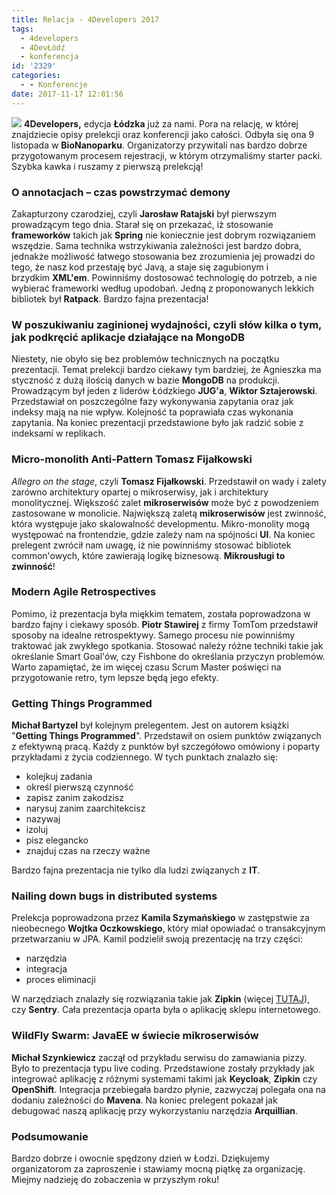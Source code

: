 ```yaml
---
title: Relacja - 4Developers 2017
tags:
  - 4developers
  - 4DevŁódź
  - konferencja
id: '2329'
categories:
  - - Konferencje
date: 2017-11-17 12:01:56
---
```


![](http://codecouple.pl/wp-content/uploads/2017/10/4dev_Lodz_750x100-1.gif) **4Developers,** edycja **Łódzka** już za nami. Pora na relację, w której znajdziecie opisy prelekcji oraz konferencji jako całości. Odbyła się ona 9 listopada w **BioNanoparku**. Organizatorzy przywitali nas bardzo dobrze przygotowanym procesem rejestracji, w którym otrzymaliśmy starter packi. Szybka kawka i ruszamy z pierwszą prelekcją!
<!-- more -->
### O annotacjach – czas powstrzymać demony

Zakapturzony czarodziej, czyli **Jarosław Ratajski** był pierwszym prowadzącym tego dnia. Starał się on przekazać, iż stosowanie **frameworków** takich jak **Spring** nie koniecznie jest dobrym rozwiązaniem wszędzie. Sama technika wstrzykiwania zależności jest bardzo dobra, jednakże możliwość łatwego stosowania bez zrozumienia jej prowadzi do tego, że nasz kod przestaję być Javą, a staje się zagubionym i brzydkim **XML'em**. Powinniśmy dostosować technologię do potrzeb, a nie wybierać frameworki według upodobań. Jedną z proponowanych lekkich bibliotek był **Ratpack**. Bardzo fajna prezentacja!

### W poszukiwaniu zaginionej wydajności, czyli słów kilka o tym, jak podkręcić aplikacje działające na MongoDB

Niestety, nie obyło się bez problemów technicznych na początku prezentacji. Temat prelekcji bardzo ciekawy tym bardziej, że Agnieszka ma styczność z dużą ilością danych w bazie **MongoDB** na produkcji. Prowadzącym był jeden z liderów Łódzkiego **JUG'a**, **Wiktor Sztajerowski**. Przedstawiał on poszczególne fazy wykonywania zapytania oraz jak indeksy mają na nie wpływ. Kolejność ta poprawiała czas wykonania zapytania. Na koniec prezentacji przedstawione było jak radzić sobie z indeksami w replikach.

### Micro-monolith Anti-Pattern Tomasz Fijałkowski

_Allegro on the stage_, czyli **Tomasz Fijałkowski**. Przedstawił on wady i zalety zarówno architektury opartej o mikroserwisy, jak i architektury monolitycznej. Większość zalet **mikroserwisów** może być z powodzeniem zastosowane w monolicie. Największą zaletą **mikroserwisów** jest zwinność, która występuje jako skalowalność developmentu. Mikro-monolity mogą występować na frontendzie, gdzie zależy nam na spójności **UI**. Na koniec prelegent zwrócił nam uwagę, iż nie powinniśmy stosować bibliotek common'owych, które zawierają logikę biznesową. **Mikrousługi to zwinność**!

### Modern Agile Retrospectives

Pomimo, iż prezentacja była miękkim tematem, została poprowadzona w bardzo fajny i ciekawy sposób. **Piotr Stawirej** z firmy TomTom przedstawił sposoby na idealne retrospektywy. Samego procesu nie powinniśmy traktować jak zwykłego spotkania. Stosować należy różne techniki takie jak określanie Smart Goal'ów, czy Fishbone do określania przyczyn problemów. Warto zapamiętać, że im więcej czasu Scrum Master poświęci na przygotowanie retro, tym lepsze będą jego efekty.

### Getting Things Programmed

**Michał Bartyzel** był kolejnym prelegentem. Jest on autorem książki "**Getting Things Programmed**". Przedstawił on osiem punktów związanych z efektywną pracą. Każdy z punktów był szczegółowo omówiony i poparty przykładami z życia codziennego. W tych punktach znalazło się:

*   kolejkuj zadania
*   określ pierwszą czynność
*   zapisz zanim zakodzisz
*   narysuj zanim zaarchitekcisz
*   nazywaj
*   izoluj
*   pisz elegancko
*   znajduj czas na rzeczy ważne

Bardzo fajna prezentacja nie tylko dla ludzi związanych z **IT**.

### Nailing down bugs in distributed systems

Prelekcja poprowadzona przez **Kamila Szymańskiego** w zastępstwie za nieobecnego **Wojtka Oczkowskiego**, który miał opowiadać o transakcyjnym przetwarzaniu w JPA. Kamil podzielił swoją prezentację na trzy części:

*   narzędzia
*   integracja
*   proces eliminacji

W narzędziach znalazły się rozwiązania takie jak **Zipkin** (więcej [TUTAJ](http://codecouple.pl/2017/07/21/17-spring-boot-distributed-tracing-zipkin-i-sleuth/)), czy **Sentry**. Cała prezentacja oparta była o aplikację sklepu internetowego.

### WildFly Swarm: JavaEE w świecie mikroserwisów

**Michał Szynkiewicz** zaczął od przykładu serwisu do zamawiania pizzy. Było to prezentacja typu live coding. Przedstawione zostały przykłady jak integrować aplikację z różnymi systemami takimi jak **Keycloak**, **Zipkin** czy **OpenShift**. Integracja przebiegała bardzo płynie, zazwyczaj polegała ona na dodaniu zależności do **Mavena**. Na koniec prelegent pokazał jak debugować naszą aplikację przy wykorzystaniu narzędzia **Arquillian**.

### Podsumowanie

Bardzo dobrze i owocnie spędzony dzień w Łodzi. Dziękujemy organizatorom za zaproszenie i stawiamy mocną piątkę za organizację. Miejmy nadzieję do zobaczenia w przyszłym roku!